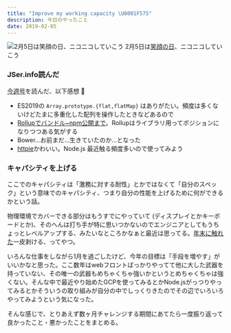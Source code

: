 ```yaml
---
title: "Improve my working capacity \U0001F575"
description: 今日のやったこと
date: 2019-02-05
---
```


![2月5日は[笑顔の日](http://www.nnh.to/02/05.html)、ニコニコしていこう](https://cdn-images-1.medium.com/max/800/0*iWx-yamAkfDJDBJs.png)
2月5日は[笑顔の日](http://www.nnh.to/02/05.html)、ニコニコしていこう

### JSer.info読んだ

[今週号](https://jser.info/2019/02/05/firefox-65webpsafari-12.1ecmascript-2019/)を読んだ、以下感想 💬

- ES2019の `Array.prototype.{flat,flatMap}` はありがたい。頻度は多くないけどたまに多重化した配列を操作したときなどあるので
- [Rollupでバンドル~npm公開まで](https://levelup.gitconnected.com/code-splitting-for-libraries-bundling-for-npm-with-rollup-1-0-2522c7437697)。Rollupはライブラリ用ってポジションになりつつある気がする
- Bower…お前まだ…生きていたのか…となった
- [httpie](https://github.com/lukeed/httpie)かわいい。Node.js 最近触る頻度多いので使ってみよう

### キャパシティを上げる

ここでのキャパシティは「激務に対する耐性」とかではなくて「自分のスペック」という意味でのキャパシティ、つまり自分の性能を上げるために何ができるかという話。

物理環境でカバーできる部分はもうすでにやっていて (ディスプレイとかキーボードとか)、そのへんは打ち手が特に思いつかないのでエンジニアとしてもうちょっとレベルアップする、みたいなところかなぁと最近は思ってる。[年末に触れた](https://medium.com/@dachi/ce8f29a71b97)一皮剥ける、ってやつ。

いろんな仕事をしながら1月を過ごしたけど、今年の目標は「手段を増やす」がいいかなと思った。ここ数年はwebフロントばっかりやってて他に大した武器を持っていない、その唯一の武器もめちゃくちゃ強いかというとめちゃくちゃは強くない。そんな中で最近やり始めたGCPを使ってみるとかNode.jsがっつりやってみるとかそういうの取り組みが自分の中でしっくりきたのでその辺でいろいろやってみようという気になった。

そんな感じで、とりあえず数ヶ月チャレンジする期間にあてたら一度振り返って良かったこと・悪かったことをまとめる。
